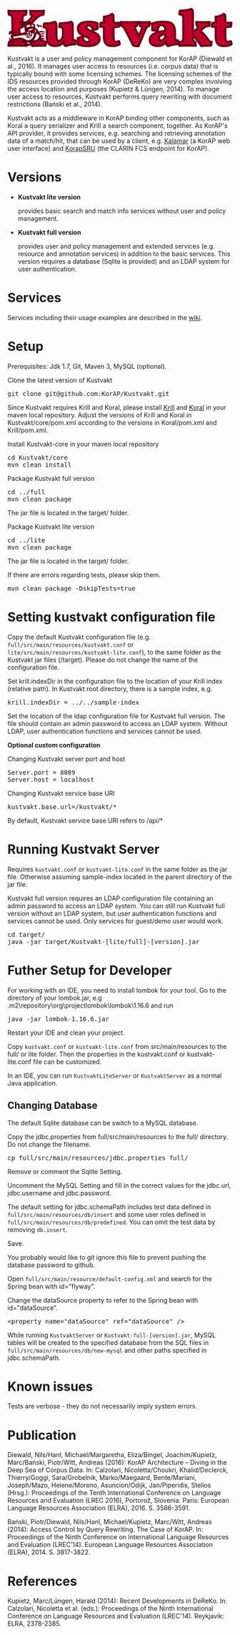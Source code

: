 ![Kustvakt](https://raw.githubusercontent.com/KorAP/Kustvakt/master/misc/kustvakt.png)

Kustvakt is a user and policy management component for KorAP (Diewald et al., 2016). It manages user access to resources (i.e. corpus data) that is typically bound with some licensing schemes. The licensing schemes of the IDS resources provided through KorAP (DeReKo) are very complex involving the access location and purposes (Kupietz & Lüngen, 2014). To manage user access to resources, Kustvakt performs query rewriting with document restrictions (Bański et al., 2014).

Kustvakt acts as a middleware in KorAP binding other components, such as Koral a query serializer and Krill a search component, together. As KorAP's API provider, it provides services, e.g. searching and retrieving annotation data of a match/hit, that can be used by a client, e.g. [Kalamar](https://github.com/KorAP/Kalamar) (a KorAP web user interface) and [KorapSRU](https://github.com/KorAP/KorapSRU) (the CLARIN FCS endpoint for KorAP).

# Versions
* <b>Kustvakt lite version</b>
  
  provides basic search and match info services without user and policy management.

* <b>Kustvakt full version</b>
  
  provides user and policy management and extended services (e.g. resource and annotation services) in addition to the basic services. This version requires a database (Sqlite is provided) and an LDAP system for user authentication.
  
# Services

Services including their usage examples are described in the [wiki](https://github.com/KorAP/Kustvakt/wiki).


# Setup


Prerequisites: Jdk 1.7, Git, Maven 3, MySQL (optional).

Clone the latest version of Kustvakt
<pre>
git clone git@github.com:KorAP/Kustvakt.git
</pre>

Since Kustvakt requires Krill and Koral, please install [Krill](https://github.com/KorAP/Krill) and [Koral](https://github.com/KorAP/Koral) in your maven local repository.
Adjust the versions of Krill and Koral in Kustvakt/core/pom.xml according to the versions in Koral/pom.xml and Krill/pom.xml.

Install Kustvakt-core in your maven local repository
<pre>
cd Kustvakt/core
mvn clean install
</pre>

Package Kustvakt full version
<pre>
cd ../full
mvn clean package
</pre>
The jar file is located in the target/ folder.

Package Kustvakt lite version
<pre>
cd ../lite
mvn clean package
</pre>
The jar file is located in the target/ folder.

If there are errors regarding tests, please skip them.
<pre>
mvn clean package -DskipTests=true
</pre>

# Setting kustvakt configuration file

Copy the default Kustvakt configuration file (e.g. ```full/src/main/resources/kustvakt.conf``` or ```lite/src/main/resources/kustvakt-lite.conf```), to the same  folder as the Kustvakt jar files  (/target). Please do not change the name of the configuration file.

Set krill.indexDir in the configuration file to the location of your Krill index (relative path). In Kustvakt root directory, there is a sample index, e.g.
<pre>krill.indexDir = ../../sample-index</pre>

Set the location of the ldap configuration file for Kustvakt full version. The file should contain an admin password to access an LDAP system. Without LDAP, user authentication functions and services cannot be used.

<b>Optional custom configuration</b>

Changing Kustvakt server port and host
<pre>
Server.port = 8089
Server.host = localhost
</pre>

Changing Kustvakt service base URI
<pre>
kustvakt.base.url=/kustvakt/*
</pre>
By default, Kustvakt service base URI refers to /api/*


# Running Kustvakt Server
Requires ```kustvakt.conf``` or ```kustvakt-lite.conf``` in the same folder as the jar file. Otherwise assuming sample-index located in the parent directory of the jar file.

Kustvakt full version requires an LDAP configuration file containing an admin password to access an LDAP system. You can still run Kustvakt full version without an LDAP system, but user authentication functions and services cannot be used. Only services for guest/demo user would work.

<pre>
cd target/
java -jar target/Kustvakt-[lite/full]-[version].jar    
</pre>


# Futher Setup for Developer

For working with an IDE, you need to install lombok for your tool. Go to the directory of your lombok.jar, e.g \.m2\repository\org\projectlombok\lombok\1.16.6 and run
<pre>
java -jar lombok-1.16.6.jar
</pre>

Restart your IDE and clean your project.

Copy ```kustvakt.conf``` or ```kustvakt-lite.conf``` from  src/main/resources to the full/ or lite folder. Then the properties in the kustvakt.conf or kustvakt-lite.conf file can be customized.

In an IDE, you can run ```KustvaktLiteServer``` or ```KustvaktServer``` as a normal Java application.

## Changing Database

The default Sqlite database can be switch to a MySQL database.

Copy the jdbc.properties from full/src/main/resources to the full/ directory. Do not change the filename.
<pre>
cp full/src/main/resources/jdbc.properties full/
</pre>

Remove or comment the Sqlite Setting.

Uncomment the MySQL Setting and fill in the correct values for the jdbc.url, jdbc.username and jdbc.password.

The default setting for jdbc.schemaPath includes test data defined in ```full/src/main/resources/db/insert```
and some user roles defined in ```full/src/main/resources/db/predefined```. You can omit the test data by removing
 ```db.insert```.

Save.

You probably would like to git ignore this file to prevent pushing the database password to github.


Open ```full/src/main/resource/default-config.xml``` and search for the 
Spring bean with id="flyway".

Change the dataSource property to refer to the Spring bean with id="dataSource".
<pre>
&lt;property name="dataSource" ref="dataSource" /&gt;
</pre>

While running ```KustvaktServer``` or ```Kustvakt-full-[version].jar```,
MySQL tables will be created to the specified database from the SQL files in 
```full/src/main/resources/db/new-mysql``` and other paths specified in 
jdbc.schemaPath.

# Known issues
Tests are verbose - they do not necessarily imply system errors.


# Publication

Diewald, Nils/Hanl, Michael/Margaretha, Eliza/Bingel, Joachim/Kupietz, Marc/Bański, Piotr/Witt, Andreas (2016):
    KorAP Architecture – Diving in the Deep Sea of Corpus Data. In: Calzolari, Nicoletta/Choukri, Khalid/Declerck, Thierry/Goggi, Sara/Grobelnik, Marko/Maegaard, Bente/Mariani, Joseph/Mazo, Helene/Moreno, Asuncion/Odijk, Jan/Piperidis, Stelios (Hrsg.): Proceedings of the Tenth International Conference on Language Resources and Evaluation (LREC 2016), Portorož, Slovenia. Paris: European Language Resources Association (ELRA), 2016. S. 3586-3591.

Bański, Piotr/Diewald, Nils/Hanl, Michael/Kupietz, Marc/Witt, Andreas (2014):
    Access Control by Query Rewriting. The Case of KorAP. In: Proceedings of the Ninth Conference on International Language Resources and Evaluation (LREC’14). European Language Resources Association (ELRA), 2014. S. 3817-3822.


# References

Kupietz, Marc/Lüngen, Harald (2014): Recent Developments in DeReKo. In: Calzolari, Nicoletta et al. (eds.): Proceedings of the Ninth International Conference on Language Resources and Evaluation (LREC'14). Reykjavik: ELRA, 2378-2385.